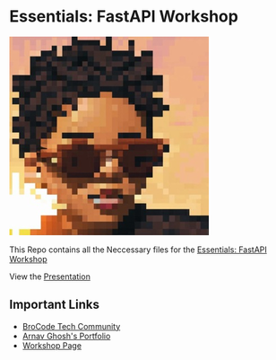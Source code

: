 # Essentials: FastAPI Workshop

![BroCode](./brocode.jpg)

This Repo contains all the Neccessary files for the [Essentials: FastAPI Workshop](https://lu.ma/pxt5kkvx)

View the [Presentation](./ppt.html)

## Important Links
- [BroCode Tech Community](https://brocode-tech.netlify.app/)
- [Arnav Ghosh's Portfolio](https://arnavg.netlify.app/)
- [Workshop Page](https://lu.ma/pxt5kkvx)
